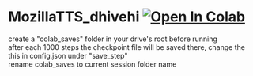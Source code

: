 # MozillaTTS_dhivehi [![Open In Colab](https://colab.research.google.com/assets/colab-badge.svg)](https://colab.research.google.com/github/b-9n/notebooks/blob/master/MozillaTTS_dhivehi.ipynb)
create a "colab_saves" folder in your drive's root before running  
after each 1000 steps the checkpoint file will be saved there, change the this in config.json under "save_step"  
rename colab_saves to current session folder name
